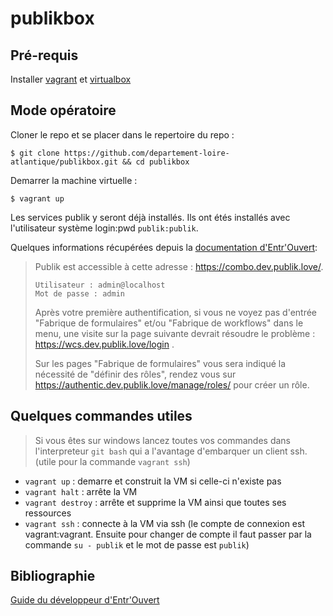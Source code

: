 # publikbox

## Pré-requis
Installer [vagrant](https://www.vagrantup.com/downloads.html) et [virtualbox](https://www.virtualbox.org/wiki/Downloads)

## Mode opératoire

Cloner le repo et se placer dans le repertoire du repo : 
```
$ git clone https://github.com/departement-loire-atlantique/publikbox.git && cd publikbox
```
Demarrer la machine virtuelle :
```
$ vagrant up
```
Les services publik y seront déjà installés. Ils ont étés installés avec l'utilisateur système login:pwd `publik:publik`.

Quelques informations récupérées depuis la [documentation d'Entr'Ouvert](https://doc-publik.entrouvert.com/dev/installation-developpeur/):

> Publik est accessible à cette adresse : https://combo.dev.publik.love/.
> 
> ```
> Utilisateur : admin@localhost
> Mot de passe : admin
> ```` 
> Après votre première authentification, si vous ne voyez pas d'entrée "Fabrique de formulaires" et/ou "Fabrique de workflows" dans le menu, une visite sur la page suivante devrait résoudre le problème : https://wcs.dev.publik.love/login .
> 
> Sur les pages "Fabrique de formulaires" vous sera indiqué la nécessité de "définir des rôles", rendez vous sur https://authentic.dev.publik.love/manage/roles/ pour créer un rôle.


## Quelques commandes utiles

> Si vous êtes sur windows lancez toutes vos commandes dans l'interpreteur `git bash` qui a l'avantage d'embarquer un client ssh. (utile pour la commande `vagrant ssh`)
- `vagrant up` : demarre et construit la VM si celle-ci n'existe pas
- `vagrant halt` : arrête la VM
- `vagrant destroy` : arrête et supprime la VM ainsi que toutes ses ressources
- `vagrant ssh` : connecte à la VM via ssh (le compte de connexion est vagrant:vagrant. Ensuite pour changer de compte il faut passer par la commande `su - publik` et le mot de passe est `publik`)

## Bibliographie

[Guide du développeur d'Entr'Ouvert](https://doc-publik.entrouvert.com/dev/installation-developpeur/)


